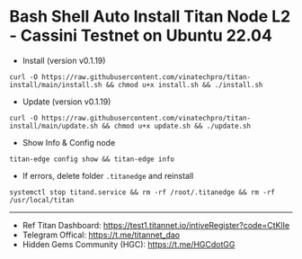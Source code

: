# Bash Shell Auto Install Titan Node L2 - Cassini Testnet on Ubuntu 22.04
- Install (version v0.1.19)
```
curl -O https://raw.githubusercontent.com/vinatechpro/titan-install/main/install.sh && chmod u+x install.sh && ./install.sh
```
- Update (version v0.1.19)
```
curl -O https://raw.githubusercontent.com/vinatechpro/titan-install/main/update.sh && chmod u+x update.sh && ./update.sh
```
- Show Info & Config node
```
titan-edge config show && titan-edge info
```
- If errors, delete folder `.titanedge` and reinstall
```
systemctl stop titand.service && rm -rf /root/.titanedge && rm -rf /usr/local/titan
```
------------
- Ref Titan Dashboard: https://test1.titannet.io/intiveRegister?code=CtKlIe
- Telegram Offical: https://t.me/titannet_dao
- Hidden Gems Community (HGC): https://t.me/HGCdotGG
